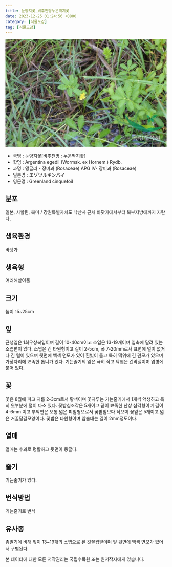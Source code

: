 ```yaml
---
title: 눈양지꽃_비추천명누운딱지꽃
date: 2023-12-25 01:24:56 +0800
category: [식물도감]
tag: [식물도감]
---
```




![눈양지꽃[비추천명 : 누운딱지꽃]](/assets/img/fileUpload/plants/basic/Rosaceae/Potentilla/13389/1_th2.JPG)
- 국명 : 눈양지꽃[비추천명 : 누운딱지꽃]
- 학명 : Argentina egedii (Wormsk. ex Hornem.) Rydb.
- 과명 : 앵글러 - 장미과 (Rosaceae) APG Ⅳ- 장미과 (Rosaceae)
- 일본명 : エゾツルキンバイ
- 영문명 : Greenland cinquefoil


## 분포
일본, 사할린, 북미 / 강원특별자치도 낙산사 근처 바닷가에서부터 북부지방에까지 자란다.
## 생육환경
바닷가
## 생육형
여러해살이풀 
## 크기
높이 15~25cm
## 잎
근생엽은 1회우상복엽이며 길이 10-40cm이고 소엽은 13-19개이며 엽축에 달려 있는 소엽편이 있다. 소엽은 긴 타원형이고 길이 2-5cm, 폭 7-20mm로서 표면에 털이 없거나 긴 털이 있으며 뒷면에 백색 면모가 있어 흰빛이 돌고 특히 맥위에 긴 견모가 있으며 가장자리에 뾰족한 톱니가 있다. 기는줄기의 잎은 극히 작고 탁엽은 건막질이며 엽병에 붙어 있다.
## 꽃
꽃은 8월에 피고 지름 2-3cm로서 황색이며 꽃자루는 기는줄기에서 1개씩 액생하고 특히 윗부분에 털이 다소 있다. 꽃받침조각은 5개이고 끝이 뾰족한 난상 삼각형이며 길이 4-6mm 이고 부악편은 보통 넓은 피침형으로서 꽃받침보다 작으며 꽃잎은 5개이고 넓은 거꿀달걀모양이다. 꽃밥은 타원형이며 암술대는 길이 2mm정도이다.
## 열매
열매는 수과로 평활하고 뒷면이 둥글다.
## 줄기
기는줄기가 있다.
## 번식방법
기는줄기로 번식
## 유사종
좀딸기에 비해 잎이 13~19개의 소엽으로 된 깃꼴겹잎이며 잎 뒷면에 백색 면모가 있어서 구별된다.






본 데이터에 대한 모든 저작권리는 국립수목원 또는 원저작자에게 있습니다.
